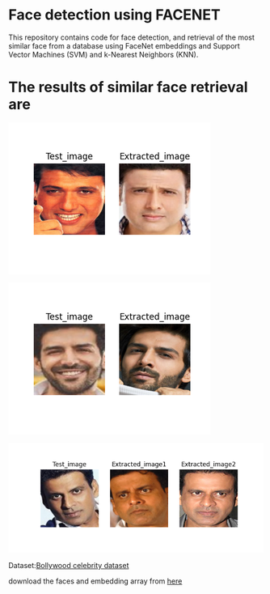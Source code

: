 # Face detection using FACENET

This repository contains code for face detection, and retrieval of the most similar face from a database using FaceNet embeddings and Support Vector Machines (SVM) and k-Nearest Neighbors (KNN).  

# The results of similar face retrieval are  


![](Extraction_result.png)  

![](Extraction_result1.png)   

![](Extraction_result2.png)  

Dataset:[Bollywood celebrity dataset](https://www.kaggle.com/datasets/havingfun/100-bollywood-celebrity-faces)  



download the faces and embedding array from [here](https://drive.google.com/drive/folders/1jDw5lui7ru3s4Xv9CRFkZfHFdm3j6Jgm?usp=sharing)
